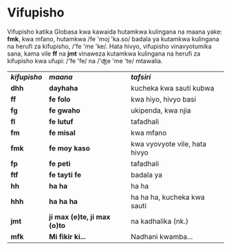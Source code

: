 <h1>Vifupisho</h1>
<p>
</p>
<p>Vifupisho katika Globasa kwa kawaida hutamkwa kulingana na maana yake: <strong>fmk</strong>, kwa mfano, hutamkwa /fe
	'moj 'ka.so/ badala ya kutamkwa kulingana na herufi za kifupisho, /'fe 'me 'ke/. Hata hivyo, vifupisho vinavyotumika
	sana, kama vile <strong>ff</strong> na <strong>jmt</strong> vinaweza kutamkwa kulingana na herufi za kifupisho kwa
	ufupi: /'fe 'fe/ na /'ʤe 'me 'te/ mtawalia. </p>
<table style="width:100%">
	<tbody>
		<tr>
			<td><b><i>kifupisho</i></b></td>
			<td><b><i>maana</i></b></td>
			<td><b><i>tafsiri</i></b></td>
		</tr>
		<tr>
			<td><b>dhh</b></td>
			<td><b>dayhaha</b></td>
			<td>kucheka kwa sauti kubwa</td>
		</tr>
		<tr>
			<td><b>ff</b></td>
			<td><b>fe folo</b></td>
			<td>kwa hiyo, hivyo basi</td>
		</tr>
		<tr>
			<td><b>fg</b></td>
			<td><b>fe gwaho</b></td>
			<td>ukipenda, kwa njia</td>
		</tr>
		<tr>
			<td><b>fl</b></td>
			<td><b>fe lutuf</b></td>
			<td>tafadhali</td>
		</tr>
		<tr>
			<td><b>fm</b></td>
			<td><b>fe misal</b></td>
			<td>kwa mfano</td>
		</tr>
		<tr>
			<td><b>fmk</b></td>
			<td><b>fe moy kaso</b></td>
			<td>kwa vyovyote vile, hata hivyo</td>
		</tr>
		<tr>
			<td><b>fp</b></td>
			<td><b>fe peti</b></td>
			<td>tafadhali</td>
		</tr>
		<tr>
			<td><b>ftf</b></td>
			<td><b>fe tayti fe</b></td>
			<td>badala ya</td>
		</tr>
		<tr>
			<td><b>hh</b></td>
			<td><b>ha ha</b></td>
			<td>ha ha</td>
		</tr>
		<tr>
			<td><b>hhh</b></td>
			<td><b>ha ha ha</b></td>
			<td>ha ha ha, kucheka kwa sauti</td>
		</tr>
		<tr>
			<td><b>jmt</b></td>
			<td><b>ji max (e)te, ji max (o)to</b></td>
			<td>na kadhalika (nk.)</td>
		</tr>
		<tr>
			<td><b>mfk</b></td>
			<td><b>Mi fikir ki...</b></td>
			<td>Nadhani kwamba...</td>
		</tr>
	</tbody>
</table>
<p></p>
